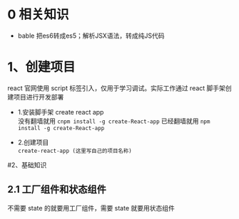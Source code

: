 # 0 相关知识

- bable 把es6转成es5；解析JSX语法，转成纯JS代码

# 1、创建项目    

react 官网使用 script 标签引入，仅用于学习调试。实际工作通过 react 脚手架创建项目进行开发部署    

- 1.安装脚手架 create react app     
  没有翻墙就用 `cnpm install -g create-React-app`
  已经翻墙就用 `npm install -g create-React-app`   
  
- 2.创建项目     
  `create-react-app (这里写自己的项目名称)`    
  
#2、基础知识    

## 2.1 工厂组件和状态组件     

不需要 state 的就要用工厂组件，需要 state 就要用状态组件
    
    
    
    
         
